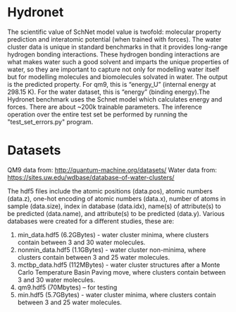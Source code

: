 # Hydronet

The scientific value of SchNet model value is twofold: molecular property prediction and interatomic potential (when trained with forces).
The water cluster data is unique in standard benchmarks in that it provides long-range hydrogen bonding interactions. These hydrogen bonding interactions are what makes water such a good solvent and imparts the unique properties of water, so they are important to capture not only for modelling water itself but for modelling molecules and biomolecules solvated in water. The output is the predicted property. For qm9, this is “energy_U” (internal energy at 298.15 K). For the water dataset, this is “energy” (binding energy).The Hydronet benchmark uses the Schnet model which calculates energy and forces. There are about ~200k trainable parameters. The inference operation over the entire test set be performed by running the "test_set_errors.py" program.

# Datasets
QM9 data from: http://quantum-machine.org/datasets/ 
Water data from: https://sites.uw.edu/wdbase/database-of-water-clusters/

The hdf5 files include the atomic positions (data.pos), atomic numbers (data.z), one-hot encoding of atomic numbers (data.x), number of atoms in sample (data.size), index in database (data.idx), name(s) of attribute(s) to be predicted (data.name), and attribute(s) to be predicted (data.y). Various databases were created for a different studies, these are: 
1. min_data.hdf5 (6.2GBytes) - water cluster minima, where clusters contain between 3 and 30 water molecules. 
2. nonmin_data.hdf5 (1.1GBytes) - water cluster non-minima, where clusters contain between 3 and 25 water molecules. 
3. mctbp_data.hdf5 (112MBytes) - water cluster structures after a Monte Carlo Temperature Basin Paving move, where clusters contain between 3 and 30 water molecules. 
4. qm9.hdf5 (70Mbytes) – for testing
5. min.hdf5 (5.7GBytes) - water cluster minima, where clusters contain between 3 and 25 water molecules.

